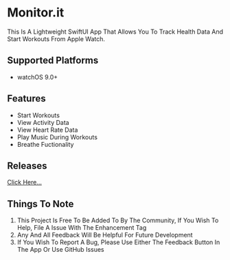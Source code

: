 # Monitor.it

This Is A Lightweight SwiftUI App That Allows You To Track Health Data And Start Workouts From Apple Watch.

## Supported Platforms

- watchOS 9.0+

## **Features**

- Start Workouts
- View Activity Data
- View Heart Rate Data
- Play Music During Workouts
- Breathe Fuctionality

## Releases

[Click Here...](https://github.com/markydoodled/Monitor.it/releases)

## **Things To Note**

 1. This Project Is Free To Be Added To By The Community, If You Wish To Help, File A Issue With The Enhancement Tag
 2. Any And All Feedback Will Be Helpful For Future Development
 3. If You Wish To Report A Bug, Please Use Either The Feedback Button In The App Or Use GitHub Issues
